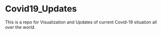 # Covid19_Updates
This is a repo for Visualization and Updates of current Covid-19 situation all over the world.
